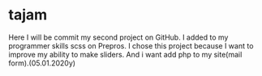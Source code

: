# tajam
Here I will be commit my second project on GitHub. I added to my programmer skills scss on Prepros. I chose this project because I want to improve my ability to make sliders. And i want add php to my site(mail form).(05.01.2020y)

